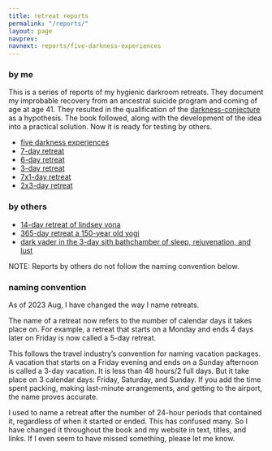 ```yaml
---
title: retreat reports
permalink: "/reports/"
layout: page
navprev: 
navnext: reports/five-darkness-experiences
---
```


### by me

This is a series of reports of my hygienic darkroom retreats. They document my improbable recovery from an ancestral suicide program and coming of age at age 41. They resulted in the qualification of the [darkness-conjecture](/darkness-conjecture/) as a hypothesis. The book followed, along with the development of the idea into a practical solution. Now it is ready for testing by others.

- [five darkness experiences](./five-darkness-experiences/)
- [7-day retreat](./7-day/)
- [6-day retreat](./6-day/)
- [3-day retreat](./3-day/)
- [7x1-day retreat](./7x1-day/)
- [2x3-day retreat](./2x3-day/)

### by others

- [14-day retreat of lindsey vona](./14-day-lindsey-vona/)
- [365-day retreat a 150-year old yogi](./365-day-yogi/)
- [dark vader in the 3-day sith bathchamber of sleep, rejuvenation, and lust](./3-day-sith-bathchamber/)

NOTE: Reports by others do not follow the naming convention below.

### naming convention

As of 2023 Aug, I have changed the way I name retreats.

The name of a retreat now refers to the number of calendar days it takes place on. For example, a retreat that starts on a Monday and ends 4 days later on Friday is now called a 5-day retreat.

This follows the travel industry’s convention for naming vacation packages. A vacation that starts on a Friday evening and ends on a Sunday afternoon is called a 3-day vacation. It is less than 48 hours/2 full days. But it take place on 3 calendar days: Friday, Saturday, and Sunday. If you add the time spent packing, making last-minute arrangements, and getting to the airport, the name proves accurate.

I used to name a retreat after the number of 24-hour periods that contained it, regardless of when it started or ended. This has confused many. So I have changed it throughout the book and my website in text, titles, and links. If I even seem to have missed something, please let me know. 
